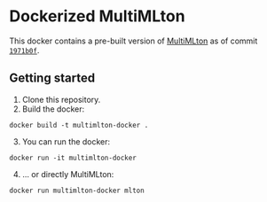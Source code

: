 Dockerized MultiMLton
===================
This docker contains a pre-built version of [MultiMLton](http://multimlton.cs.purdue.edu) as of commit [`1971b0f`](https://github.com/kayceesrk/multiMLton).

Getting started
-------------------
1. Clone this repository.
2. Build the docker:
````
docker build -t multimlton-docker .
````
3. You can run the docker:
````
docker run -it multimlton-docker
````
4. ... or directly MultiMLton:
````
docker run multimlton-docker mlton
````
